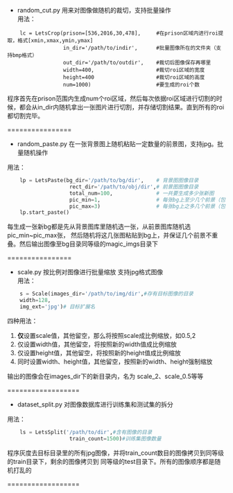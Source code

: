 * random_cut.py   用来对图像做随机的裁切，支持批量操作  
用法：
```
    lc = LetsCrop(prison=[536,2016,30,478],     #在prison区域内进行roi提取，格式[xmin,xmax,ymin,ymax]
                  in_dir='/path/to/indir',      #批量图像所在的文件夹（支持bmp格式）
                  out_dir='/path/to/outdir',    #裁切后图像保存再哪里
                  width=400,                    #裁切roi区域的宽度
                  height=400                    #裁切roi区域的高度
                  num=1000)                     #要生成的roi个数
```

程序首先在prison范围内生成num个roi区域，然后每次依据roi区域进行切割的时候，都会从in_dir内随机拿出一张图片进行切割，并存储切割结果。直到所有的roi
都切割完毕。  

================

* random_paste.py 在一张背景图上随机粘贴一定数量的前景图，支持jpg。批量随机操作

用法：

```python
    lp = LetsPaste(bg_dir='/path/to/bg/dir',    # 背景图图像目录
                    rect_dir='/path/to/obj/dir',# 前景图图像目录
                    total_num=100,              # 一共要生成多少张新图   
                    pic_min=1,                  # 每张bg上至少几个前景（包含）
                    pic_max=3)                  # 每张bg上之多几个前景（包含）
    lp.start_paste()  
```

每生成一张新bg都是先从背景图库里随机选一张，从前景图库随机选pic_min~pic_max张，
然后随机将这几张图粘贴到bg上，并保证几个前景不重叠。然后输出图像至bg目录同等级的magic_imgs目录下


================

* scale.py 按比例对图像进行批量缩放  支持jpg格式图像  
用法：
```python
    s = Scale(images_dir='/path/to/img/dir',#存有目标图像的目录
    width=128,
    img_ext='jpg')# 目标扩展名
```
四种用法：
1. **仅**设置scale值，其他留空，那么将按照scale成比例缩放，如0.5,2
2. 仅设置width值，其他留空，将按照新的width值成比例缩放
3. 仅设置height值，其他留空，将按照新的height值成比例缩放
4. 同时设置width、height值，其他留空，按照新的width、height强制缩放


输出的图像会在images_dir下的新目录内，名为 scale_2、scale_0.5等等  

==================

* dataset_split.py  对图像数据库进行训练集和测试集的拆分

用法：
```python
    ls = LetsSplit('/path/to/dir',#含有图像的目录
                    train_count=1500)#训练集图像数量
```

程序灰度去目标目录里的所有jpg图像，并将train_count数目的图像拷贝到同等级的train目录下，剩余的图像拷贝到
同等级的test目录下。所有的图像顺序都是随机打乱的

==================